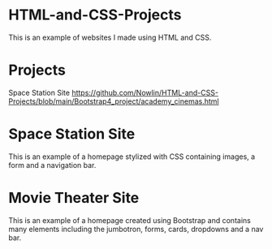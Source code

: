 # HTML-and-CSS-Projects
This is an example of websites I made using HTML and CSS.
# Projects
Space Station Site
https://github.com/Nowlin/HTML-and-CSS-Projects/blob/main/Bootstrap4_project/academy_cinemas.html
# Space Station Site
This is an example of a homepage stylized with CSS containing images, a form and a navigation bar.
# Movie Theater Site
This is an example of a homepage created using Bootstrap and contains many elements including the jumbotron, forms, cards, dropdowns and a nav bar.
